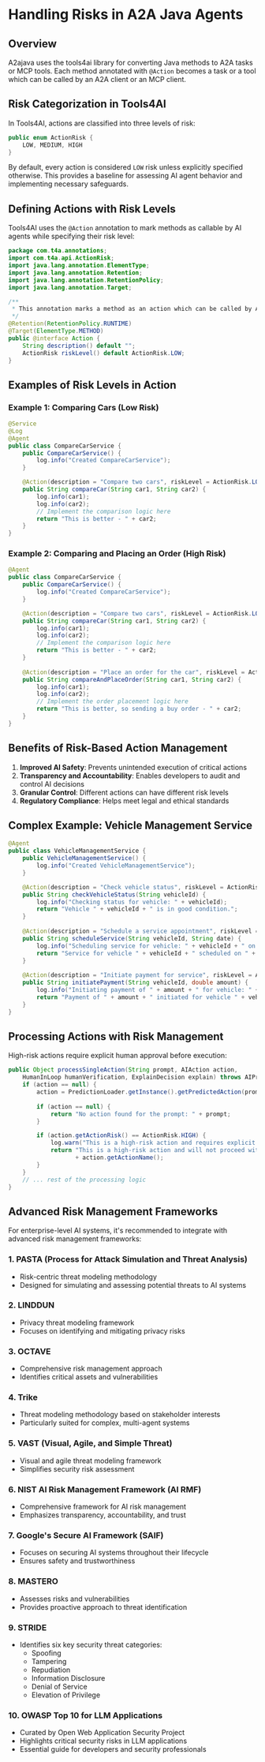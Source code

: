 # Handling Risks in A2A Java Agents

## Overview

A2ajava uses the tools4ai library for converting Java methods to A2A tasks or MCP tools. Each method annotated with `@Action` becomes a task or a tool which can be called by an A2A client or an MCP client.

## Risk Categorization in Tools4AI

In Tools4AI, actions are classified into three levels of risk:

```java
public enum ActionRisk {
    LOW, MEDIUM, HIGH
}
```

By default, every action is considered `LOW` risk unless explicitly specified otherwise. This provides a baseline for assessing AI agent behavior and implementing necessary safeguards.

## Defining Actions with Risk Levels

Tools4AI uses the `@Action` annotation to mark methods as callable by AI agents while specifying their risk level:

```java
package com.t4a.annotations;
import com.t4a.api.ActionRisk;
import java.lang.annotation.ElementType;
import java.lang.annotation.Retention;
import java.lang.annotation.RetentionPolicy;
import java.lang.annotation.Target;

/**
 * This annotation marks a method as an action which can be called by AI.
 */
@Retention(RetentionPolicy.RUNTIME)
@Target(ElementType.METHOD)
public @interface Action {
    String description() default "";
    ActionRisk riskLevel() default ActionRisk.LOW;
}
```

## Examples of Risk Levels in Action

### Example 1: Comparing Cars (Low Risk)

```java
@Service
@Log
@Agent
public class CompareCarService {
    public CompareCarService() {
        log.info("Created CompareCarService");
    }

    @Action(description = "Compare two cars", riskLevel = ActionRisk.LOW)
    public String compareCar(String car1, String car2) {
        log.info(car1);
        log.info(car2);
        // Implement the comparison logic here
        return "This is better - " + car2;
    }
}
```

### Example 2: Comparing and Placing an Order (High Risk)

```java
@Agent
public class CompareCarService {
    public CompareCarService() {
        log.info("Created CompareCarService");
    }

    @Action(description = "Compare two cars", riskLevel = ActionRisk.LOW)
    public String compareCar(String car1, String car2) {
        log.info(car1);
        log.info(car2);
        // Implement the comparison logic here
        return "This is better - " + car2;
    }
    
    @Action(description = "Place an order for the car", riskLevel = ActionRisk.HIGH)
    public String compareAndPlaceOrder(String car1, String car2) {
        log.info(car1);
        log.info(car2);
        // Implement the order placement logic here
        return "This is better, so sending a buy order - " + car2;
    }
}
```

## Benefits of Risk-Based Action Management

1. **Improved AI Safety**: Prevents unintended execution of critical actions
2. **Transparency and Accountability**: Enables developers to audit and control AI decisions
3. **Granular Control**: Different actions can have different risk levels
4. **Regulatory Compliance**: Helps meet legal and ethical standards

## Complex Example: Vehicle Management Service

```java
@Agent
public class VehicleManagementService {
    public VehicleManagementService() {
        log.info("Created VehicleManagementService");
    }

    @Action(description = "Check vehicle status", riskLevel = ActionRisk.LOW)
    public String checkVehicleStatus(String vehicleId) {
        log.info("Checking status for vehicle: " + vehicleId);
        return "Vehicle " + vehicleId + " is in good condition.";
    }
    
    @Action(description = "Schedule a service appointment", riskLevel = ActionRisk.MEDIUM)
    public String scheduleService(String vehicleId, String date) {
        log.info("Scheduling service for vehicle: " + vehicleId + " on " + date);
        return "Service for vehicle " + vehicleId + " scheduled on " + date;
    }
    
    @Action(description = "Initiate payment for service", riskLevel = ActionRisk.HIGH)
    public String initiatePayment(String vehicleId, double amount) {
        log.info("Initiating payment of " + amount + " for vehicle: " + vehicleId);
        return "Payment of " + amount + " initiated for vehicle " + vehicleId;
    }
}
```

## Processing Actions with Risk Management

High-risk actions require explicit human approval before execution:

```java
public Object processSingleAction(String prompt, AIAction action, 
    HumanInLoop humanVerification, ExplainDecision explain) throws AIProcessingException {
    if (action == null) {
        action = PredictionLoader.getInstance().getPredictedAction(prompt, AIPlatform.OPENAI);
        
        if (action == null) {
            return "No action found for the prompt: " + prompt;
        }

        if (action.getActionRisk() == ActionRisk.HIGH) {
            log.warn("This is a high-risk action and requires explicit approval.");
            return "This is a high-risk action and will not proceed without human intervention: " 
                   + action.getActionName();
        }
    }
    // ... rest of the processing logic
}
```

## Advanced Risk Management Frameworks

For enterprise-level AI systems, it's recommended to integrate with advanced risk management frameworks:

### 1. PASTA (Process for Attack Simulation and Threat Analysis)
- Risk-centric threat modeling methodology
- Designed for simulating and assessing potential threats to AI systems

### 2. LINDDUN
- Privacy threat modeling framework
- Focuses on identifying and mitigating privacy risks

### 3. OCTAVE
- Comprehensive risk management approach
- Identifies critical assets and vulnerabilities

### 4. Trike
- Threat modeling methodology based on stakeholder interests
- Particularly suited for complex, multi-agent systems

### 5. VAST (Visual, Agile, and Simple Threat)
- Visual and agile threat modeling framework
- Simplifies security risk assessment

### 6. NIST AI Risk Management Framework (AI RMF)
- Comprehensive framework for AI risk management
- Emphasizes transparency, accountability, and trust

### 7. Google's Secure AI Framework (SAIF)
- Focuses on securing AI systems throughout their lifecycle
- Ensures safety and trustworthiness

### 8. MASTERO
- Assesses risks and vulnerabilities
- Provides proactive approach to threat identification

### 9. STRIDE
- Identifies six key security threat categories:
  - Spoofing
  - Tampering
  - Repudiation
  - Information Disclosure
  - Denial of Service
  - Elevation of Privilege

### 10. OWASP Top 10 for LLM Applications
- Curated by Open Web Application Security Project
- Highlights critical security risks in LLM applications
- Essential guide for developers and security professionals
